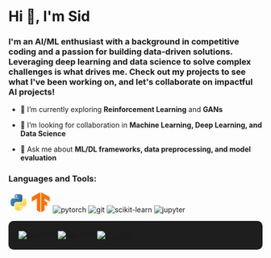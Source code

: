 <h1 align="left">Hi 👋, I'm Sid</h1>
<h3 align="left">I'm an AI/ML enthusiast with a background in competitive coding and a passion for building data-driven solutions. Leveraging deep learning and data science to solve complex challenges is what drives me. Check out my projects to see what I've been working on, and let's collaborate on impactful AI projects!</h3>

- 🌱 I’m currently exploring **Reinforcement Learning** and **GANs**

- 🤝 I’m looking for collaboration in **Machine Learning, Deep Learning, and Data Science**

- 💬 Ask me about **ML/DL frameworks, data preprocessing, and model evaluation**

<h3 align="left">Languages and Tools:</h3>

<p align="left">  
  <img src="https://raw.githubusercontent.com/devicons/devicon/master/icons/python/python-original.svg" alt="python" width="40" height="40"/>
  <img src="https://raw.githubusercontent.com/devicons/devicon/master/icons/tensorflow/tensorflow-original.svg" alt="tensorflow" width="40" height="40"/> 
  <img src="https://upload.wikimedia.org/wikipedia/commons/1/10/PyTorch_logo_icon.svg" alt="pytorch" width="40" height="40"/> 
  <img src="https://upload.wikimedia.org/wikipedia/commons/3/3f/Git_icon.svg" alt="git" width="40" height="40"/> 
  <img src="https://upload.wikimedia.org/wikipedia/commons/0/05/Scikit_learn_logo_small.svg" alt="scikit-learn" width="40" height="40"/> 
  <img src="https://upload.wikimedia.org/wikipedia/commons/3/38/Jupyter_logo.svg" alt="jupyter" width="40" height="40"/> 
</p>

<!-- Profile Views Badge 
<img src="https://komarev.com/ghpvc/?username=Sid-5137&color=blueviolet" alt="Profile Views">-->

<div style="background-color: #1e1e1e; padding: 20px; border-radius: 10px;">
  
  <!-- GitHub Stats -->
  <img src="https://github-readme-stats.vercel.app/api?username=Sid-5137&show_icons=true&locale=en&theme=tokyonight" alt="Sid-5137" height="195" />
  
  <!-- Top Languages -->
  <img src="https://github-readme-stats.vercel.app/api/top-langs?username=Sid-5137&show_icons=true&locale=en&layout=compact&theme=tokyonight" alt="Sid-5137" height="195" />

  <!-- GitHub Profile Trophy -->
  <a href="https://github.com/ryo-ma/github-profile-trophy">
    <img src="https://github-profile-trophy.vercel.app/?username=Sid-5137&theme=dracula&margin-w=15&margin-h=15" alt="Sid-5137" height="195" />
  </a>

</div>
